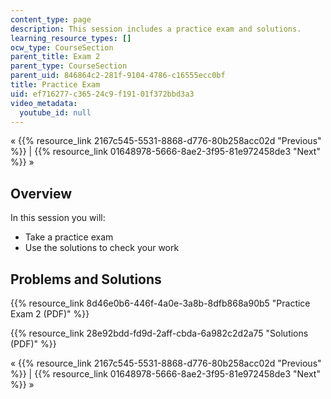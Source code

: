 ```yaml
---
content_type: page
description: This session includes a practice exam and solutions.
learning_resource_types: []
ocw_type: CourseSection
parent_title: Exam 2
parent_type: CourseSection
parent_uid: 846864c2-281f-9104-4786-c16555ecc0bf
title: Practice Exam
uid: ef716277-c365-24c9-f191-01f372bbd3a3
video_metadata:
  youtube_id: null
---
```


« {{% resource_link 2167c545-5531-8868-d776-80b258acc02d "Previous" %}} | {{% resource_link 01648978-5666-8ae2-3f95-81e972458de3 "Next" %}} »

Overview
--------

In this session you will:

*   Take a practice exam
*   Use the solutions to check your work

Problems and Solutions
----------------------

{{% resource_link 8d46e0b6-446f-4a0e-3a8b-8dfb868a90b5 "Practice Exam 2 (PDF)" %}}

{{% resource_link 28e92bdd-fd9d-2aff-cbda-6a982c2d2a75 "Solutions (PDF)" %}}

« {{% resource_link 2167c545-5531-8868-d776-80b258acc02d "Previous" %}} | {{% resource_link 01648978-5666-8ae2-3f95-81e972458de3 "Next" %}} »